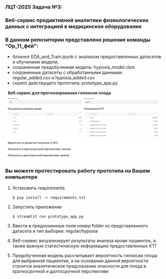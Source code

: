 ### ЛЦТ-2025 Задача №3:
### Веб-сервис предиктивной аналитики физиологических данных с интеграцией в медицинское оборудование

### В данном репозитории представлено решение команды "Ор_11_фей":
- блокнот EDA_and_Train.ipynb с анализом предоставленных датасетов и обучением модели,
- сохраненная предобученная модель: hypoxia_model.cbm
- сохраненные датасеты с обработанными данными: regular_added.csv и hypoxia_added.csv
- скрипт действущего прототипа: prototype_app.py
  
![Example Image](prototype.png)

### Вы можете протестировать работу прототипа на Вашем компьютере
1. Установить requirements

   ```
   $ pip install -r requirements.txt
   ```
2. Запустить приложение

   ```
   $ streamlit run prototype_app.py
   ```
3. Ввести в предложенные поля номер folder из представленного датасета и тип выборки: regular/hypoxia
4. Веб-сервис визуализирует результаты анализа крови пациенток, а также важную статистическую информацию предоставленных КТГ
5. Предобученная модель рассчитывает вероятность гипоксии плода для выбранной пациентки, а на основании данной вероятности строится аналитическое предсказание опасности для плода в краткосрочной и долгосрочной перспективе

